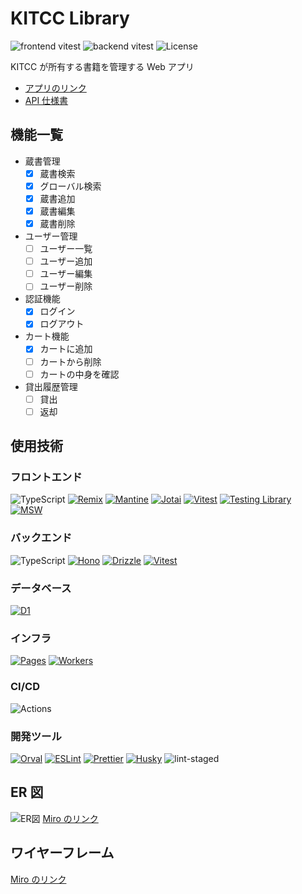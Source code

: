 # KITCC Library

![frontend vitest](https://github.com/kitcc-org/kitcc-library/actions/workflows/frontend_vitest.yml/badge.svg)
![backend vitest](https://github.com/kitcc-org/kitcc-library/actions/workflows/backend_vitest.yml/badge.svg)
![License](https://img.shields.io/badge/license-MIT-yellow)

KITCC が所有する書籍を管理する Web アプリ

- [アプリのリンク](https://kitcc-library-web.pages.dev/)
- [API 仕様書](https://kitcc-library-api-doc.pages.dev/)

## 機能一覧

- 蔵書管理
  - [x] 蔵書検索
  - [x] グローバル検索
  - [x] 蔵書追加
  - [x] 蔵書編集
  - [x] 蔵書削除
- ユーザー管理
  - [ ] ユーザー一覧
  - [ ] ユーザー追加
  - [ ] ユーザー編集
  - [ ] ユーザー削除
- 認証機能
  - [x] ログイン
  - [x] ログアウト
- カート機能
  - [x] カートに追加
  - [ ] カートから削除
  - [ ] カートの中身を確認
- 貸出履歴管理
  - [ ] 貸出
  - [ ] 返却

## 使用技術

### フロントエンド

![TypeScript](https://img.shields.io/badge/-TypeScript-%233178C6?style=for-the-badge&logo=typescript&logoColor=white)
[![Remix](https://img.shields.io/badge/-Remix-%23000000?style=for-the-badge&logo=remix&logoColor=white)][Remix]
[![Mantine](https://img.shields.io/badge/-Mantine-%23339AF0?style=for-the-badge&logo=mantine&logoColor=white)][Mantine]
[![Jotai](https://img.shields.io/badge/-Jotai-%23000000?style=for-the-badge)][Jotai]
[![Vitest](https://img.shields.io/badge/-Vitest-%236E9F18?style=for-the-badge&logo=vitest&logoColor=white)][Vitest]
[![Testing Library](https://img.shields.io/badge/-Testing_Library-%23E33332?style=for-the-badge&logo=testinglibrary&logoColor=white)][RTL]
[![MSW](https://img.shields.io/badge/-MSW-%23FF6A33?style=for-the-badge&logo=mockserviceworker&logoColor=white)][MSW]

### バックエンド

![TypeScript](https://img.shields.io/badge/-TypeScript-%233178C6?style=for-the-badge&logo=typescript&logoColor=white)
[![Hono](https://img.shields.io/badge/-Hono-%23FF6A33?style=for-the-badge&logo=hono&logoColor=white)][Hono]
[![Drizzle](https://img.shields.io/badge/-Drizzle_ORM-%23C5F74F?style=for-the-badge&logo=drizzle&logoColor=black)][Drizzle]
[![Vitest](https://img.shields.io/badge/-Vitest-%236E9F18?style=for-the-badge&logo=vitest&logoColor=white)][Vitest]

### データベース

[![D1](https://img.shields.io/badge/-Cloudflare_D1-%23F38020?style=for-the-badge&logo=cloudflare&logoColor=white)][D1]

### インフラ

[![Pages](https://img.shields.io/badge/-Cloudflare_Pages-%23F38020?style=for-the-badge&logo=cloudflarepages&logoColor=white)][Pages]
[![Workers](https://img.shields.io/badge/-Cloudflare_Pages-%23F38020?style=for-the-badge&logo=cloudflareworkers&logoColor=white)][Workers]

### CI/CD

![Actions](https://img.shields.io/badge/-GitHub_Actions-%232088FF?style=for-the-badge&logo=githubactions&logoColor=white)

### 開発ツール

[![Orval](https://img.shields.io/badge/-Orval-%23683BC1?style=for-the-badge)][Orval]
[![ESLint](https://img.shields.io/badge/-ESLint-%234B32C3?style=for-the-badge&logo=eslint&logoColor=white)][ESLint]
[![Prettier](https://img.shields.io/badge/-Prettier-%23F7B93E?style=for-the-badge&logo=prettier&logoColor=black)][Prettier]
[![Husky](https://img.shields.io/badge/-Husky-black?style=for-the-badge)][Husky]
![lint-staged](https://img.shields.io/badge/-lint--staged-%23684730?style=for-the-badge)

## ER 図

![ER図](https://github.com/user-attachments/assets/cc4a7ae4-0d9f-4272-8078-08fedb953c3e)
[Miro のリンク](https://miro.com/app/board/uXjVKhyZcq4=/?share_link_id=764975652044)

## ワイヤーフレーム

[Miro のリンク](https://miro.com/app/board/uXjVKhyZcq4=/?share_link_id=764975652044)

[ESLint]: https://eslint.org/
[D1]: https://developers.cloudflare.com/d1/
[Drizzle]: https://orm.drizzle.team/
[Hono]: https://hono.dev/
[Husky]: https://typicode.github.io/husky/
[Jotai]: https://jotai.org/
[Mantine]: https://mantine.dev/
[MSW]: https://mswjs.io/
[Orval]: https://orval.dev/
[Pages]: https://developers.cloudflare.com/pages/
[Prettier]: https://prettier.io/
[RTL]: https://testing-library.com/docs/react-testing-library/intro/
[Remix]: https://remix.run/
[Vitest]: https://vitest.dev/
[Workers]: https://developers.cloudflare.com/workers/

